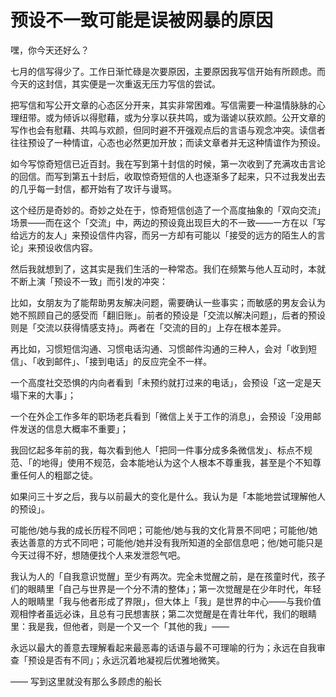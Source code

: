 # 预设不一致可能是误被网暴的原因

嘿，你今天还好么？

七月的信写得少了。工作日渐忙碌是次要原因，主要原因我写信开始有所顾虑。而今天的这封信，其实便是一次重返无压力写信的尝试。

把写信和写公开文章的心态区分开来，其实非常困难。写信需要一种温情脉脉的心理纽带。或为倾诉以得慰藉，或为分享以获共鸣，或为谐谑以获欢颜。公开文章的写作也会有慰藉、共鸣与欢颜，但同时避不开强观点后的言语与观念冲突。读信者往往预设了一种情谊，心态也必然更加开放；而读文章者并无这种情谊作为预设。

如今写惊奇短信已近百封。我在写到第十封信的时候，第一次收到了充满攻击言论的回信。而写到第五十封后，收取惊奇短信的人也逐渐多了起来，只不过我发出去的几乎每一封信，都开始有了攻讦与谩骂。

这个经历是奇妙的。奇妙之处在于，惊奇短信创造了一个高度抽象的「双向交流」场景——而在这个「交流」中，两边的预设竟出现巨大的不一致——一方在以「写给远方的友人」来预设信件内容，而另一方却有可能以「接受的远方的陌生人的言论」来预设收信内容。

然后我就想到了，这其实是我们生活的一种常态。我们在频繁与他人互动时，本就不断上演「预设不一致」而引发的冲突：

比如，女朋友为了能帮助男友解决问题，需要确认一些事实；而敏感的男友会认为她不照顾自己的感受而「翻旧账」。前者的预设是「交流以解决问题」，后者的预设则是「交流以获得情感支持」。两者在「交流的目的」上存在根本差异。

再比如，习惯短信沟通、习惯电话沟通、习惯邮件沟通的三种人，会对「收到短信」、「收到邮件」、「接到电话」的反应完全不一样。

一个高度社交恐惧的内向者看到「未预约就打过来的电话」，会预设「这一定是天塌下来的大事」；

一个在外企工作多年的职场老兵看到「微信上关于工作的消息」，会预设「没用邮件发送的信息大概率不重要」；

我回忆起多年前的我，每次看到他人「把同一件事分成多条微信发」、标点不规范、「的地得」使用不规范，会本能地认为这个人根本不尊重我，甚至是个不知尊重任何人的粗鄙之徒。

如果问三十岁之后，我与以前最大的变化是什么。我认为是「本能地尝试理解他人的预设」。

可能他/她与我的成长历程不同吧；可能他/她与我的文化背景不同吧；可能他/她表达善意的方式不同吧；可能他/她并没有我所知道的全部信息吧；他/她可能只是今天过得不好，想随便找个人来发泄怨气吧。

我认为人的「自我意识觉醒」至少有两次。完全未觉醒之前，是在孩童时代，孩子们的眼睛里「自己与世界是一个分不清的整体」；第一次觉醒是在少年时代，年轻人的眼睛里「我与他者形成了界限」，但大体上「我」是世界的中心——与我价值观相悖者虽远必诛，且总有刁民想害朕；第二次觉醒是在青壮年代，我们的眼睛里：我是我，但他者，则是一个又一个「其他的我」——

永远以最大的善意去理解看起来最恶毒的话语与最不可理喻的行为；永远在自我审查「预设是否有不同」；永远沉着地凝视后优雅地微笑。

—— 写到这里就没有那么多顾虑的船长